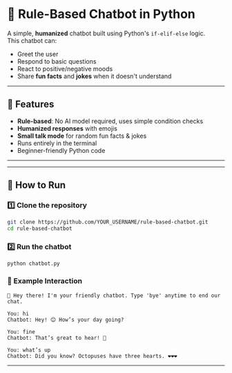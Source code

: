 # 🤖 Rule-Based Chatbot in Python

A simple, **humanized** chatbot built using Python's `if-elif-else` logic.  
This chatbot can:
- Greet the user
- Respond to basic questions
- React to positive/negative moods
- Share **fun facts** and **jokes** when it doesn't understand

---

## 📌 Features
- **Rule-based**: No AI model required, uses simple condition checks
- **Humanized responses** with emojis
- **Small talk mode** for random fun facts & jokes
- Runs entirely in the terminal
- Beginner-friendly Python code

---

---

## 🚀 How to Run

### 1️⃣ Clone the repository
```bash
git clone https://github.com/YOUR_USERNAME/rule-based-chatbot.git
cd rule-based-chatbot
```
### 2️⃣ Run the chatbot
```python chatbot.py```

### 💬 Example Interaction

```
🤖 Hey there! I'm your friendly chatbot. Type 'bye' anytime to end our chat.

You: hi
Chatbot: Hey! 😊 How’s your day going?

You: fine
Chatbot: That’s great to hear! 🌟

You: what’s up
Chatbot: Did you know? Octopuses have three hearts. ❤️❤️❤️
```

---

